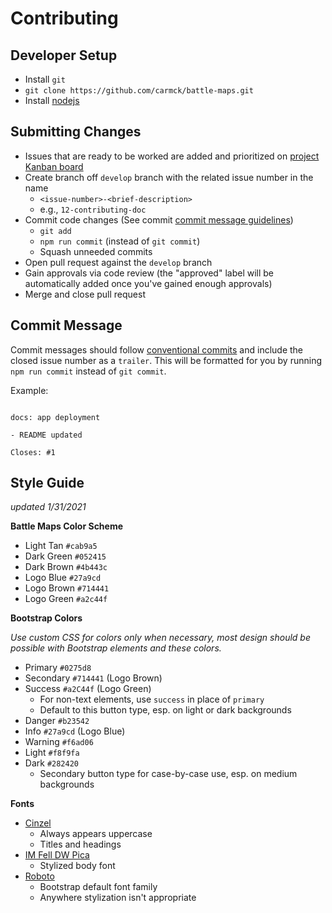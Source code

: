 # Contributing

## Developer Setup

- Install `git`
- `git clone https://github.com/carmck/battle-maps.git`
- Install [nodejs](https://nodejs.org/en/)

## Submitting Changes

- Issues that are ready to be worked are added and prioritized on [project Kanban board](https://github.com/orgs/carmck/projects/5)
- Create branch off `develop` branch with the related issue number in the name
    - ```<issue-number>-<brief-description>```
    - e.g., `12-contributing-doc`
- Commit code changes (See commit [commit message guidelines](#Commit-Message))
    - `git add`
    - `npm run commit` (instead of `git commit`)
    - Squash unneeded commits
- Open pull request against the `develop` branch
- Gain approvals via code review (the "approved" label will be automatically added once you've gained enough approvals)
- Merge and close pull request

## Commit Message

Commit messages should follow [conventional commits](https://www.conventionalcommits.org/en/v1.0.0/) and include the closed issue number as a `trailer`. This will be formatted for you by running `npm run commit` instead of `git commit`.

Example:

```text

docs: app deployment

- README updated

Closes: #1
```

## Style Guide

*updated 1/31/2021*

**Battle Maps Color Scheme**
- Light Tan `#cab9a5`
- Dark Green `#052415`
- Dark Brown `#4b443c`
- Logo Blue `#27a9cd`
- Logo Brown `#714441`
- Logo Green `#a2c44f`

**Bootstrap Colors**

*Use custom CSS for colors only when necessary, most design should be possible with Bootstrap elements and these colors.*
- Primary `#0275d8`
- Secondary `#714441` (Logo Brown)
- Success `#a2C44f` (Logo Green)
    - For non-text elements, use `success` in place of `primary`
    - Default to this button type, esp. on light or dark backgrounds
- Danger `#b23542`
- Info `#27a9cd` (Logo Blue)
- Warning `#f6ad06`
- Light `#f8f9fa`
- Dark `#282420`
    - Secondary button type for case-by-case use, esp. on medium backgrounds 

**Fonts**
- [Cinzel](https://fonts.google.com/specimen/Cinzel)
    - Always appears uppercase
    - Titles and headings
- [IM Fell DW Pica](https://fonts.google.com/specimen/IM+Fell+DW+Pica)
    - Stylized body font
- [Roboto](https://fonts.google.com/specimen/Roboto)
    - Bootstrap default font family
    - Anywhere stylization isn't appropriate
